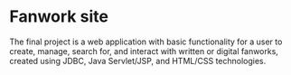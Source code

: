 # Fanwork site
The final project is a web application with basic functionality for a user to create, manage, search for, and interact with written or digital fanworks, created using JDBC, Java Servlet/JSP, and HTML/CSS technologies.
